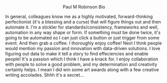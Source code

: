 
<div style="text-align: center;">
  Paul M Robinson Bio
</div>

<p>
In general, colleagues know me as a highly motivated, forward-thinking perfectionist (it's a blessing and a curse) that will figure things out and then automate it. I'm a stickler for standards/consistency, frameworks and well, automation in any way shape or form. If something must be done twice, it's going to be automated so I can just click a button or just trigger from some event. And then grab a coffee. I thoroughly enjoy coffee! Next I think people would mention my passion and innovation with data-driven solutions. I love figuring out data to make it tell a story to find effeciencies and enable people! It's a passion which I think I have a knack for. I enjoy collaboration with people to solve a good problem, and my determination and creativity certainly helps. I mean I did win some art awards along with a few creative writing accolades. Shhh it's a secret...
</p>

<!--
**paulmrobinsonsolutions/paulmrobinsonsolutions** is a ✨ _special_ ✨ repository because its `README.md` (this file) appears on your GitHub profile.

Here are some ideas to get you started:

- 🔭 I’m currently working on ...
- 🌱 I’m currently learning ...
- 👯 I’m looking to collaborate on ...
- 🤔 I’m looking for help with ...
- 💬 Ask me about ...
- 📫 How to reach me: ...
- 😄 Pronouns: ...
- ⚡ Fun fact: ...
-->
